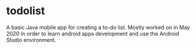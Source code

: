 # todolist

A basic Java mobile app for creating a to-do list. Mostly worked on in May 2020 in order to learn android apps development and use the Android Studio environment. 

